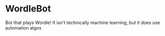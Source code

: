 # WordleBot
Bot that plays Wordle! It isn't technically machine learning, but it does use automation algos

